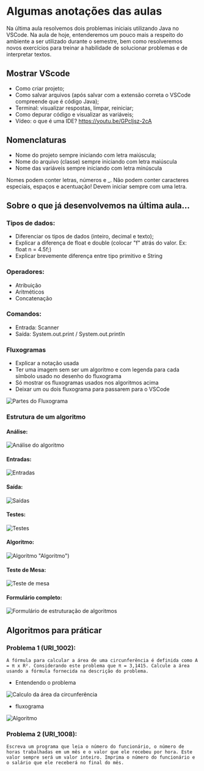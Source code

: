 # Algumas anotações das aulas

Na última aula resolvemos dois problemas iniciais utilizando Java no VSCode.
Na aula de hoje, entenderemos um pouco mais a respeito do ambiente a ser utilizado durante o semestre, bem como resolveremos novos exercícios para treinar a habilidade de solucionar problemas e de interpretar textos.

## Mostrar VScode
- Como criar projeto;
- Como salvar arquivos (após salvar com a extensão correta o VSCode compreende que é código Java);
- Terminal: visualizar respostas, limpar, reiniciar;
- Como depurar código e visualizar as variáveis;
- Vídeo: o que é uma IDE? https://youtu.be/GPcIjsz-2cA

## Nomenclaturas
- Nome do projeto sempre iniciando com letra maiúscula;
- Nome do arquivo (classe) sempre iniciando com letra maiúscula
- Nome das variáveis sempre iniciando com letra minúscula

Nomes podem conter letras, números e _. Não podem conter caracteres especiais, espaços e acentuação! Devem iniciar sempre com uma letra.

## Sobre o que já desenvolvemos na última aula...
### Tipos de dados:
- Diferenciar os tipos de dados (inteiro, decimal e texto);
- Explicar a diferença de float e double (colocar "f" atrás do valor. Ex: float n = 4.5f;)
- Explicar brevemente diferença entre tipo primitivo e String

### Operadores:
- Atribuição
- Aritméticos
- Concatenação
  
### Comandos:
- Entrada: Scanner
- Saída: System.out.print / System.out.println

### Fluxogramas
- Explicar a notação usada
- Ter uma imagem sem ser um algoritmo e com legenda para cada símbolo usado no desenho do fluxograma
- Só mostrar os fluxogramas usados nos algoritmos acima
- Deixar um ou dois fluxograma para passarem para o VSCode


![Partes do Fluxograma](imgs/img_fluxogramaLegenda.png "Partes do Fluxograma")

### Estrutura de um algoritmo

#### Análise:
![Análise do algoritmo](imgs/img_formularioAnalise.png "Análise do algoritmo")

#### Entradas:
![Entradas](imgs/img_formularioEntradas.png "Entradas")

#### Saída:
![Saídas](imgs/img_formularioSaida.png "Saídas")

#### Testes:
![Testes](imgs/img_formularioTestes.png "Testes")

#### Algoritmo:
![Algoritmo](imgs/img_formularioFluxograma.png) "Algoritmo")

#### Teste de Mesa:
![Teste de mesa](imgs/img_formularioTesteMesa.png "Teste de Mesa")

#### Formulário completo:
![Formulário de estruturação de algoritmos](imgs/img_formularioDois.png "Formulário completo de estruturação de algoritmos")

## Algoritmos para práticar
 
 ### Problema 1 (URI_1002):
    A fórmula para calcular a área de uma circunferência é definida como A = π x R². Considerando este problema que π = 3,1415. Calcule a área usando a fórmula fornecida na descrição do problema.

- Entendendo o problema
  
![Calculo da área da circunferência](imgs/AA_Enunciado_URI_1002.png "Calculo da área da circunferência")

- fluxograma
  
![Algoritmo](imgs/img_URI_1002_fluxograma.png "Algoritmo")

### Problema 2 (URI_1008):
    Escreva um programa que leia o número do funcionário, o número de horas trabalhadas em um mês e o valor que ele recebeu por hora. Este valor sempre será um valor inteiro. Imprima o número do funcionário e o salário que ele receberá no final do mês.
